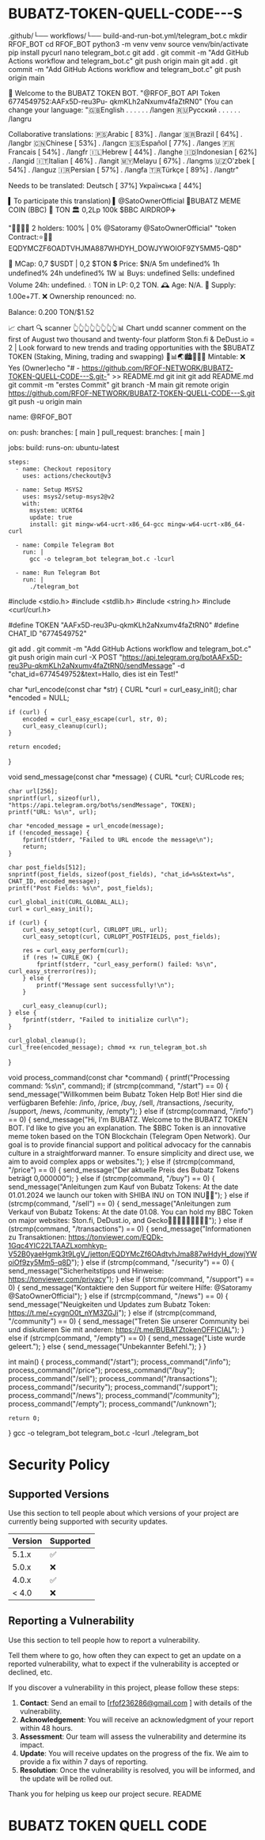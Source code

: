 # BUBATZ-TOKEN-QUELL-CODE---S
.github/└── workflows/└── build-and-run-bot.yml/telegram_bot.c 
mkdir RFOF_BOT
cd RFOF_BOT
python3 -m venv venv
source venv/bin/activate
pip install pycurl
nano telegram_bot.c
git add . 
git commit -m "Add GitHub Actions workflow and telegram_bot.c" 
git push origin main
git add . 
git commit -m "Add GitHub Actions workflow and telegram_bot.c" 
git push origin main

 👋 Welcome to the BUBATZ TOKEN BOT.
"@RFOF_BOT API Token 6774549752:AAFx5D-reu3Pu- qkmKLh2aNxumv4faZtRN0"
(You can change your language:
"🇬🇧English . . . . . . /langen
🇷🇺Русский . . . . . . /langru

Collaborative translations:
🇵🇸Arabic     [ 83%] . /langar
🇧🇷Brazil     [ 64%] . /langbr
🇨🇳Chinese    [ 53%] . /langcn
🇪🇸Español    [ 77%] . /langes
🇫🇷Francais   [ 54%] . /langfr
🇮🇱Hebrew     [ 44%] . /langhe
🇮🇩Indonesian [ 62%] . /langid
🇮🇹Italian    [ 46%] . /langit
🇲🇾Melayu     [ 67%] . /langms
🇺🇿О'zbek     [ 54%] . /languz
🇮🇷Persian    [ 57%] . /langfa
🇹🇷Türkçe     [ 89%] . /langtr"

Needs to be translated:
Deutsch    [ 37%]
Українська [ 44%]

▍To participate this translation)
▍@SatoOwnerOfficial
💎BUBATZ MEME COIN (BBC)  🔗 TON   🏛️ 0,2Lp
100k $BBC AIRDROP✈️

"👨‍👩‍👧‍👦 2 holders: 100% | 0%
@Satoramy
@SatoOwnerOfficial"
"token Contract:⭐👑🚀 EQDYMCZF6OADTVHJMA887WHDYH_DOWJYWOIOF9ZY5MM5-Q8D"

💎 MCap: 0,7 $USDT |
                   0,2 $TON
💲 Price: $N/A 5m undefined% 1h undefined% 24h undefined% 1W
📊
Buys:  undefined
Sells:  undefined
Volume 24h:  undefined.
💧 TON in LP: 0,2 TON.
🕰️ Age: N/A.
🍰 Supply: 1.00e+7T.
❌ Ownership renounced:
no.

Balance: 0.200 TON/$1.52  

📈 chart    🔍 scanner
👆👆👆👆👆👆👆👆📊
Chart undd scanner comment on the first of August two thousand and twenty-four platform Ston.fi & DeDust.io = 2 | Look forward to new trends and trading opportunities with the $BUBATZ TOKEN (Staking, Mining, trading and swapping) 🚀📊🌏🏙️🪩👑✨
Mintable: ❌ Yes (Owner)echo "# - https://github.com/RFOF-NETWORK/BUBATZ-TOKEN-QUELL-CODE---S.git-" >> README.md
git init
git add README.md
git commit -m "erstes Commit"
git branch -M main
git remote origin https://github.com/RFOF-NETWORK/BUBATZ-TOKEN-QUELL-CODE---S.git
git push -u origin main

name: @RFOF_BOT

on:
  push:
    branches: [ main ]
  pull_request:
    branches: [ main ]

jobs:
  build:
    runs-on: ubuntu-latest  

    steps:
      - name: Checkout repository
        uses: actions/checkout@v3

      - name: Setup MSYS2
        uses: msys2/setup-msys2@v2
        with:
          msystem: UCRT64
          update: true
          install: git mingw-w64-ucrt-x86_64-gcc mingw-w64-ucrt-x86_64-curl

      - name: Compile Telegram Bot
        run: |
          gcc -o telegram_bot telegram_bot.c -lcurl  

      - name: Run Telegram Bot
        run: |
          ./telegram_bot
#include <stdio.h>
#include <stdlib.h>
#include <string.h>
#include <curl/curl.h>

#define TOKEN "AAFx5D-reu3Pu-qkmKLh2aNxumv4faZtRN0"
#define CHAT_ID "6774549752"

git add .
git commit -m "Add GitHub Actions workflow and telegram_bot.c"
git push origin main
curl -X POST "https://api.telegram.org/botAAFx5D-reu3Pu-qkmKLh2aNxumv4faZtRN0/sendMessage" -d "chat_id=6774549752&text=Hallo, dies ist ein Test!"

char *url_encode(const char *str) {
    CURL *curl = curl_easy_init();
    char *encoded = NULL;

    if (curl) {
        encoded = curl_easy_escape(curl, str, 0);
        curl_easy_cleanup(curl);
    }

    return encoded;
}

void send_message(const char *message) {
    CURL *curl;
    CURLcode res;

    char url[256];
    snprintf(url, sizeof(url), "https://api.telegram.org/bot%s/sendMessage", TOKEN);
    printf("URL: %s\n", url);

    char *encoded_message = url_encode(message);
    if (!encoded_message) {
        fprintf(stderr, "Failed to URL encode the message\n");
        return;
    }

    char post_fields[512];
    snprintf(post_fields, sizeof(post_fields), "chat_id=%s&text=%s", CHAT_ID, encoded_message);
    printf("Post Fields: %s\n", post_fields);

    curl_global_init(CURL_GLOBAL_ALL);
    curl = curl_easy_init();

    if (curl) {
        curl_easy_setopt(curl, CURLOPT_URL, url);
        curl_easy_setopt(curl, CURLOPT_POSTFIELDS, post_fields);

        res = curl_easy_perform(curl);
        if (res != CURLE_OK) {
            fprintf(stderr, "curl_easy_perform() failed: %s\n", curl_easy_strerror(res));
        } else {
            printf("Message sent successfully!\n");
        }

        curl_easy_cleanup(curl);
    } else {
        fprintf(stderr, "Failed to initialize curl\n");
    }

    curl_global_cleanup();
    curl_free(encoded_message); chmod +x run_telegram_bot.sh

}

void process_command(const char *command) {
    printf("Processing command: %s\n", command);
    if (strcmp(command, "/start") == 0) {
        send_message("Willkommen beim Bubatz Token Help Bot! Hier sind die verfügbaren Befehle: /info, /price, /buy, /sell, /transactions, /security, /support, /news, /community, /empty");
    } else if (strcmp(command, "/info") == 0) {
        send_message("Hi, I'm BUBATZ. Welcome to the BUBATZ TOKEN BOT. I'd like to give you an explanation. The $BBC Token is an innovative meme token based on the TON Blockchain (Telegram Open Network). Our goal is to provide financial support and political advocacy for the cannabis culture in a straightforward manner. To ensure simplicity and direct use, we aim to avoid complex apps or websites.");
    } else if (strcmp(command, "/price") == 0) {
        send_message("Der aktuelle Preis des Bubatz Tokens beträgt 0,000000");
    } else if (strcmp(command, "/buy") == 0) {
        send_message("Anleitungen zum Kauf von Bubatz Tokens: At the date 01.01.2024 we launch our token with SHIBA INU on TON INU🧿📘");
    } else if (strcmp(command, "/sell") == 0) {
        send_message("Anleitungen zum Verkauf von Bubatz Tokens: At the date 01.08. You can hold my BBC Token on major websites: Ston.fi, DeDust.io, and Gecko🚀🚀🚀🚀🚀🚀🚀🚀🚀");
    } else if (strcmp(command, "/transactions") == 0) {
        send_message("Informationen zu Transaktionen: https://tonviewer.com/EQDk-1Gqc4YIC22LTAAZLxomhkyp-V52B0yaeHgmk3t9LgV_/jetton/EQDYMcZf6OAdtvhJma887wHdyH_dowjYWoiOf9zy5Mm5-q8D");
    } else if (strcmp(command, "/security") == 0) {
        send_message("Sicherheitstipps und Hinweise: https://tonviewer.com/privacy");
    } else if (strcmp(command, "/support") == 0) {
        send_message("Kontaktiere den Support für weitere Hilfe: @Satoramy @SatoOwnerOfficial");
    } else if (strcmp(command, "/news") == 0) {
        send_message("Neuigkeiten und Updates zum Bubatz Token: https://t.me/+cygnO0t_nYM3ZGJi");
    } else if (strcmp(command, "/community") == 0) {
        send_message("Treten Sie unserer Community bei und diskutieren Sie mit anderen: https://t.me/BUBATZtokenOFFICIAL");
    } else if (strcmp(command, "/empty") == 0) {
        send_message("Liste wurde geleert.");
    } else {
        send_message("Unbekannter Befehl.");
    }
}

int main() {
    process_command("/start");
    process_command("/info");
    process_command("/price");
    process_command("/buy");
    process_command("/sell");
    process_command("/transactions");
    process_command("/security");
    process_command("/support");
    process_command("/news");
    process_command("/community");
    process_command("/empty");
    process_command("/unknown");

    return 0;
}
gcc -o telegram_bot telegram_bot.c -lcurl
./telegram_bot


# Security Policy

## Supported Versions

Use this section to tell people about which versions of your project are
currently being supported with security updates.

| Version | Supported          |
| ------- | ------------------ |
| 5.1.x   | :white_check_mark: |
| 5.0.x   | :x:                |
| 4.0.x   | :white_check_mark: |
| < 4.0   | :x:                |

## Reporting a Vulnerability

Use this section to tell people how to report a vulnerability.

Tell them where to go, how often they can expect to get an update on a
reported vulnerability, what to expect if the vulnerability is accepted or
declined, etc.

If you discover a vulnerability in this project, please follow these steps:

1. **Contact**: Send an email to [rfof236286@gmail.com ] with details of the vulnerability.
2. **Acknowledgement**: You will receive an acknowledgment of your report within 48 hours.
3. **Assessment**: Our team will assess the vulnerability and determine its impact.
4. **Update**: You will receive updates on the progress of the fix. We aim to provide a fix within 7 days of reporting.
5. **Resolution**: Once the vulnerability is resolved, you will be informed, and the update will be rolled out.

Thank you for helping us keep our project secure.
README
# BUBATZ TOKEN QUELL CODE
